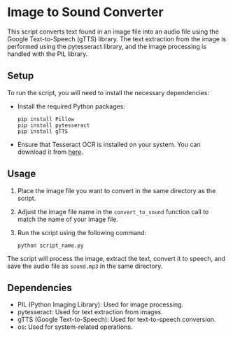 # Image to Sound Converter

This script converts text found in an image file into an audio file using the Google Text-to-Speech (gTTS) library. The text extraction from the image is performed using the pytesseract library, and the image processing is handled with the PIL library.

## Setup

To run the script, you will need to install the necessary dependencies:

- Install the required Python packages:
  ```
  pip install Pillow
  pip install pytesseract
  pip install gTTS
  ```

- Ensure that Tesseract OCR is installed on your system. You can download it from [here](https://github.com/tesseract-ocr/tesseract).

## Usage

1. Place the image file you want to convert in the same directory as the script.

2. Adjust the image file name in the `convert_to_sound` function call to match the name of your image file.

3. Run the script using the following command:
   ```
   python script_name.py
   ```

The script will process the image, extract the text, convert it to speech, and save the audio file as `sound.mp3` in the same directory.

## Dependencies

- PIL (Python Imaging Library): Used for image processing.
- pytesseract: Used for text extraction from images.
- gTTS (Google Text-to-Speech): Used for text-to-speech conversion.
- os: Used for system-related operations.

